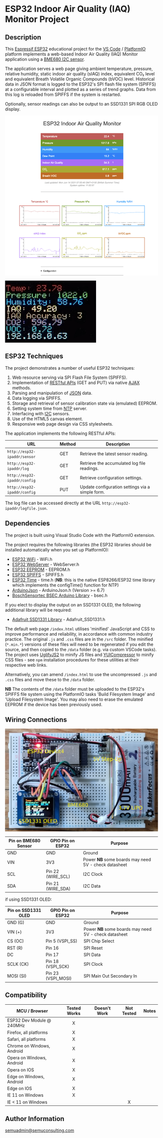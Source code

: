 # ESP32 Indoor Air Quality (IAQ) Monitor Project

## Description

This [Espressif ESP32](https://www.espressif.com/en/products/hardware/esp32-devkitc/overview) educational project for the [VS Code](https://code.visualstudio.com/) / [PlatformIO](https://platformio.org/) platform implements a web-based Indoor Air Quality (IAQ) Monitor application using a [BME680 I2C sensor](https://www.bosch-sensortec.com/bst/products/all_products/bme680).

The application serves a web page giving ambient temperature, pressure, relative humidity, static indoor air quality (sIAQ) index, equivalent CO&#x2082; level and equivalent Breath Volatile Organic Compounds (bVOC) level. Historical data in JSON format is logged to the ESP32's SPI flash file system (SPIFFS) at a configurable interval and plotted as a series of trend graphs. Data from this log is reloaded from SPIFFS if the system is restarted.

Optionally, sensor readings can also be output to an SSD1331 SPI RGB OLED display.

![html screen shot](images/iaqmonitor.png)

![oled screen shot](images/OLED.png)

## ESP32 Techniques

The project demonstrates a number of useful ESP32 techniques:
1. Web resource serving via SPI Flash File System (SPIFFS).
1. Implementation of [RESTful APIs](https://en.wikipedia.org/wiki/Representational_state_transfer) (GET and PUT) via native [AJAX](https://en.wikipedia.org/wiki/Ajax_%28programming%29) methods.
1. Parsing and manipulation of [JSON](https://en.wikipedia.org/wiki/JSON) data.
1. Data logging via SPIFFS.
1. Storage and retrieval of sensor calibration state via (emulated) EEPROM.
1. Setting system time from [NTP](https://en.wikipedia.org/wiki/Network_Time_Protocol) server.
1. Interfacing with [I2C](https://en.wikipedia.org/wiki/I%C2%B2C) sensors.
1. Use of the HTML5 canvas element.
1. Responsive web page design via CSS stylesheets.

The application implements the following RESTful APIs:

URL                          | Method | Description
---------------------------- | ------ | ------------------------------------------------
`http://esp32-ipaddr/sensor` |  GET   | Retrieve the latest sensor reading.
`http://esp32-ipaddr/log`    |  GET   | Retrieve the accumulated log file readings.
`http://esp32-ipaddr/config` |  GET   | Retrieve configuration settings. 
`http://esp32-ipaddr/config` |  PUT   | Update configuration settings via a simple form.

The log file can be accessed directly at the URL `http://esp32-ipaddr/logfile.json`.

## Dependencies

The project is built using Visual Studio Code with the PlatformIO extension.

The project requires the following libraries (the ESP32 libraries should be installed automatically when you set up
PlatformIO):

* [ESP32 WiFi](https://github.com/espressif/arduino-esp32/tree/master/libraries/WiFi) - WiFi.h
* [ESP32 WebServer](https://github.com/espressif/arduino-esp32/tree/master/libraries/WebServer) - WebServer.h
* [ESP32 EEPROM](https://github.com/espressif/arduino-esp32/tree/master/libraries/EEPROM) - EEPROM.h
* [ESP32 SPIFFS](https://github.com/espressif/arduino-esp32/tree/master/libraries/SPIFFS) - SPIFFS.h
* [ESP32 Time](https://github.com/esp8266/Arduino/blob/9913e5210779d2f3c4197760d6813270dbba6232/cores/esp8266/time.c) - time.h  (**NB**: this is the native ESP8266/ESP32 time library which implements the configTime() function for NTP)
* [ArduinoJson](https://github.com/bblanchon/ArduinoJson) - ArduinoJson.h  (Version >= 6.7)
* [BoschSensortec BSEC Arduino Library](https://github.com/BoschSensortec/BSEC-Arduino-library) - bsec.h

If you elect to display the output on an SSD1331 OLED, the following additional library will be required:
* [Adafruit SSD1331 Library](https://github.com/adafruit/Adafruit-SSD1331-OLED-Driver-Library-for-Arduino) - Adafruit_SSD1331.h

The default web page `/index.html` utilises 'minified' JavaScript and CSS to improve performance and reliability, in accordance with common industry practice. The original `.js` and `.css` files are in the `/src` folder. The minified (`*.min.*`) versions of these files will need to be regenerated if you edit the source, and then copied to the `/data` folder (e.g. via custom VSCode tasks). The project uses [UglifyJS2](http://lisperator.net/uglifyjs/) to minify JS files and [YUICompressor](http://yui.github.io/yuicompressor/) to minify CSS files - see `npm` installation procedures for these utilities at their respective web links.

Alternatively, you can amend `/index.html` to use the uncompressed `.js` and `.css` files and move these to the `/data` folder.

**NB** The contents of the `/data` folder must be uploaded to the ESP32's SPIFFS file system using the PlatformIO tasks 'Build Filesystem Image' and 'Upload Filesystem Image'. You may also need to erase the emulated EEPROM if the device has been previously used.

## Wiring Connections

![breadboard layout](images/breadboard.png)

<!-- START WIRING TABLE -->

Pin on BME680 Sensor | GPIO Pin on ESP32  | Purpose
-------------------- | ------------------ | --------------------------------------------------------- 
GND                  | GND                | Ground
VIN                  | 3V3                | Power **NB** some boards may need 5V - check datasheet
SCL                  | Pin 22 (WIRE_SCL)  | I2C Clock
SDA                  | Pin 21 (WIRE_SDA)  | I2C Data

if using SSD1331 OLED:

Pin on SSD1331 OLED  | GPIO Pin on ESP32   | Purpose
-------------------- | ------------------- | --------------------------------------------------------- 
GND (G)              | GND                 | Ground
VIN (+)              | 3V3                 | Power **NB** some boards may need 5V - check datasheet
CS (OC)              | Pin 5 (VSPI_SS)     | SPI Chip Select
RST (R)              | Pin 16              | SPI Reset
DC                   | Pin 17              | SPI Data
SCLK (CK)            | Pin 18 (VSPI_SCK)   | SPI Clock
MOSI (SI)            | Pin 23 (VSPI_MOSI)  | SPI Main Out Secondary In

<!-- END WIRING TABLE -->

<!-- START COMPATIBILITY TABLE -->

## Compatibility

MCU / Browser              | Tested Works | Doesn't Work | Not Tested  | Notes
-------------------------- | :----------: | :----------: | :---------: | --------------------------
ESP32 Dev Module @ 240MHz  |      X       |              |             | 
Firefox, all platforms     |      X       |              |             | 
Safari, all platforms      |      X       |              |             |
Chrome on Windows, Android |      X       |              |             | 
Opera on Windows, Android  |      X       |              |             | 
Opera on IOS               |      X       |              |             |  
Edge on Windows, Android   |      X       |              |             | 
Edge on IOS                |      X       |              |             | 
IE 11 on Windows           |      X       |              |             |  
IE < 11 on Windows         |              |              |      X      |  

<!-- END COMPATIBILITY TABLE -->

## Author Information

semuadmin@semuconsulting.com
